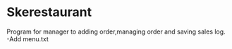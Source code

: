 # Skerestaurant

Program for manager to adding order,managing order and saving sales log.
-Add menu.txt


